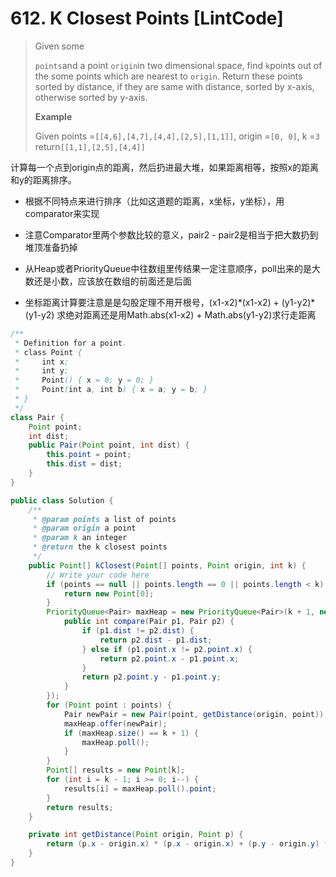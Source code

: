 # 612. K Closest Points \[LintCode\]

> Given some
>
> `points`and a point `origin`in two dimensional space, find `k`points out of the some points which are nearest to `origin`. Return these points sorted by distance, if they are same with distance, sorted by x-axis, otherwise sorted by y-axis.
>
> **Example**
>
> Given points =`[[4,6],[4,7],[4,4],[2,5],[1,1]]`, origin =`[0, 0]`, k =`3`  
> return`[[1,1],[2,5],[4,4]]`

计算每一个点到origin点的距离，然后扔进最大堆，如果距离相等，按照x的距离和y的距离排序。

* 根据不同特点来进行排序（比如这道题的距离，x坐标，y坐标），用comparator来实现

* 注意Comparator里两个参数比较的意义，pair2 - pair2是相当于把大数扔到堆顶准备扔掉

* 从Heap或者PriorityQueue中往数组里传结果一定注意顺序，poll出来的是大数还是小数，应该放在数组的前面还是后面

* 坐标距离计算要注意是是勾股定理不用开根号，\(x1-x2\)\*\(x1-x2\) + \(y1-y2\)\*\(y1-y2\) 求绝对距离还是用Math.abs\(x1-x2\) + Math.abs\(y1-y2\)求行走距离

```java
/**
 * Definition for a point.
 * class Point {
 *     int x;
 *     int y;
 *     Point() { x = 0; y = 0; }
 *     Point(int a, int b) { x = a; y = b; }
 * }
 */
class Pair {
    Point point; 
    int dist;
    public Pair(Point point, int dist) {
        this.point = point;
        this.dist = dist;
    }
} 

public class Solution {
    /**
     * @param points a list of points
     * @param origin a point
     * @param k an integer
     * @return the k closest points
     */
    public Point[] kClosest(Point[] points, Point origin, int k) {
        // Write your code here
        if (points == null || points.length == 0 || points.length < k) {
            return new Point[0];
        }
        PriorityQueue<Pair> maxHeap = new PriorityQueue<Pair>(k + 1, new Comparator<Pair>(){
            public int compare(Pair p1, Pair p2) {
                if (p1.dist != p2.dist) {
                    return p2.dist - p1.dist;
                } else if (p1.point.x != p2.point.x) {
                    return p2.point.x - p1.point.x;
                }
                return p2.point.y - p1.point.y;
            }
        });
        for (Point point : points) {
            Pair newPair = new Pair(point, getDistance(origin, point));
            maxHeap.offer(newPair);
            if (maxHeap.size() == k + 1) {
                maxHeap.poll();
            }
        }
        Point[] results = new Point[k];
        for (int i = k - 1; i >= 0; i--) {
            results[i] = maxHeap.poll().point;
        }
        return results;
    }

    private int getDistance(Point origin, Point p) {
        return (p.x - origin.x) * (p.x - origin.x) + (p.y - origin.y) * (p.y - origin.y);
    }
}
```



